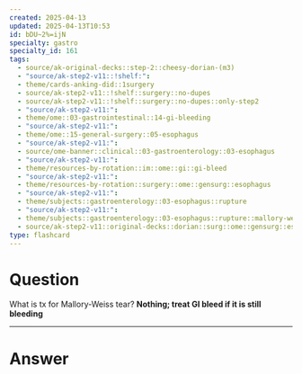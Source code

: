 ```yaml
---
created: 2025-04-13
updated: 2025-04-13T10:53
id: bDU~2%=ijN
specialty: gastro
specialty_id: 161
tags:
  - source/ak-original-decks::step-2::cheesy-dorian-(m3)
  - "source/ak-step2-v11::!shelf:": 
  - theme/cards-anking-did::1surgery
  - source/ak-step2-v11::!shelf::surgery::no-dupes
  - source/ak-step2-v11::!shelf::surgery::no-dupes::only-step2
  - "source/ak-step2-v11:": 
  - theme/ome::03-gastrointestinal::14-gi-bleeding
  - "source/ak-step2-v11:": 
  - theme/ome::15-general-surgery::05-esophagus
  - "source/ak-step2-v11:": 
  - source/ome-banner::clinical::03-gastroenterology::03-esophagus
  - "source/ak-step2-v11:": 
  - theme/resources-by-rotation::im::ome::gi::gi-bleed
  - "source/ak-step2-v11:": 
  - theme/resources-by-rotation::surgery::ome::gensurg::esophagus
  - "source/ak-step2-v11:": 
  - theme/subjects::gastroenterology::03-esophagus::rupture
  - "source/ak-step2-v11:": 
  - theme/subjects::gastroenterology::03-esophagus::rupture::mallory-weiss
  - source/ak-step2-v11::original-decks::dorian::surg::ome::gensurg::esophagus"
type: flashcard
---
```


# Question
What is tx for Mallory-Weiss tear?   **Nothing; treat GI bleed if it is still bleeding**

---

# Answer
